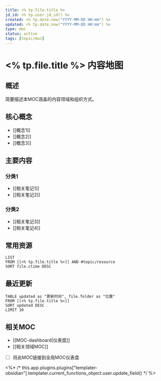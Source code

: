 ```yaml
---
title: <% tp.file.title %>
jd_id: <% tp.user.jd_id() %>
created: <% tp.date.now("YYYY-MM-DD HH:mm") %>
updated: <% tp.date.now("YYYY-MM-DD HH:mm") %>
type: moc
status: active
tags: [topic/moc]
---
```


# <% tp.file.title %> 内容地图

## 概述

简要描述本MOC涵盖的内容领域和组织方式。

## 核心概念

- [[概念1]]
- [[概念2]]
- [[概念3]]

## 主要内容

### 分类1

- [[相关笔记1]]
- [[相关笔记2]]

### 分类2

- [[相关笔记3]]
- [[相关笔记4]]

## 常用资源

```dataview
LIST
FROM [[<% tp.file.title %>]] AND #topic/resource
SORT file.ctime DESC
```

## 最近更新

```dataview
TABLE updated as "更新时间", file.folder as "位置"
FROM [[<% tp.file.title %>]]
SORT updated DESC
LIMIT 10
```

## 相关MOC

- [[MOC-dashboard|仪表盘]]
- [[相关领域MOC]]
- [ ] 将此MOC链接到全局MOC仪表盘

<%* /* this.app.plugins.plugins["templater-obsidian"].templater.current_functions_object.user.update_field() */ %> 
